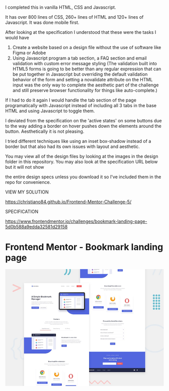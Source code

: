 I completed this in vanilla HTML, CSS and Javascript.

It has over 800 lines of CSS, 260+ lines of HTML and 120+ lines of Javascript. It was done mobile first.

After looking at the specification I understood that these were the tasks I would have

1. Create a website based on a design file without the use of software like Figma or Adobe 
2. Using Javascript program a tab section, a FAQ section and email validation with custom error message styling (The validation built
into HTML5 forms is going to be better than any regular expression that can be put together in Javascript but overriding the default validation behavior of the form and setting a novalidate attribute on the HTML input was the only way to complete the aesthetic part of the challenge and still preserve browser functionality for things like auto-complete.)

If I had to do it again I would handle the tab section of the page programatically with Javascript instead of including 
all 3 tabs in the base HTML and using Javascript to toggle them. 

I deviated from the specification on the 'active states' on some buttons due to the way adding a border on hover pushes down the elements around the button. Aesthetically it is not pleasing.

I tried different techniques like using an inset box-shadow instead of a border but that also had its own issues with layout and aesthetic.

You may view all of the design files by looking at the images in the design folder in this repository. You may also look at the specification URL below but it will not show

the entire design specs unless you download it so I've included them in the repo for convenience.

VIEW MY SOLUTION

https://christiano84.github.io/Frontend-Mentor-Challenge-5/

SPECIFICATION

https://www.frontendmentor.io/challenges/bookmark-landing-page-5d0b588a9edda32581d29158

# Frontend Mentor - Bookmark landing page

![Design preview for the Bookmark landing page coding challenge](./design/desktop-preview.jpg)

